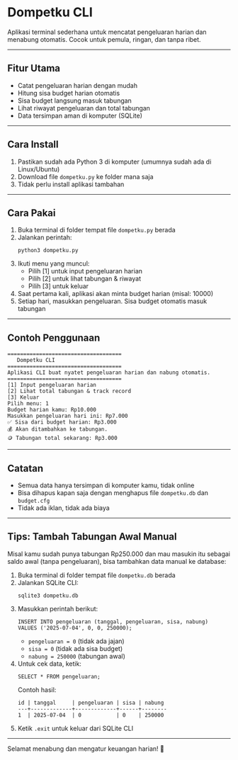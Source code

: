 # Dompetku CLI

Aplikasi terminal sederhana untuk mencatat pengeluaran harian dan menabung otomatis. Cocok untuk pemula, ringan, dan tanpa ribet.

---

## Fitur Utama
- Catat pengeluaran harian dengan mudah
- Hitung sisa budget harian otomatis
- Sisa budget langsung masuk tabungan
- Lihat riwayat pengeluaran dan total tabungan
- Data tersimpan aman di komputer (SQLite)

---

## Cara Install
1. Pastikan sudah ada Python 3 di komputer (umumnya sudah ada di Linux/Ubuntu)
2. Download file `dompetku.py` ke folder mana saja
3. Tidak perlu install aplikasi tambahan

---

## Cara Pakai
1. Buka terminal di folder tempat file `dompetku.py` berada
2. Jalankan perintah:
   ```
   python3 dompetku.py
   ```
3. Ikuti menu yang muncul:
   - Pilih [1] untuk input pengeluaran harian
   - Pilih [2] untuk lihat tabungan & riwayat
   - Pilih [3] untuk keluar
4. Saat pertama kali, aplikasi akan minta budget harian (misal: 10000)
5. Setiap hari, masukkan pengeluaran. Sisa budget otomatis masuk tabungan

---

## Contoh Penggunaan
```
====================================
   Dompetku CLI
====================================
Aplikasi CLI buat nyatet pengeluaran harian dan nabung otomatis.
====================================
[1] Input pengeluaran harian
[2] Lihat total tabungan & track record
[3] Keluar
Pilih menu: 1
Budget harian kamu: Rp10.000
Masukkan pengeluaran hari ini: Rp7.000
✅ Sisa dari budget harian: Rp3.000
💰 Akan ditambahkan ke tabungan.
🪙 Tabungan total sekarang: Rp3.000
```

---

## Catatan
- Semua data hanya tersimpan di komputer kamu, tidak online
- Bisa dihapus kapan saja dengan menghapus file `dompetku.db` dan `budget.cfg`
- Tidak ada iklan, tidak ada biaya

---

## Tips: Tambah Tabungan Awal Manual

Misal kamu sudah punya tabungan Rp250.000 dan mau masukin itu sebagai saldo awal (tanpa pengeluaran), bisa tambahkan data manual ke database:

1. Buka terminal di folder tempat file `dompetku.db` berada
2. Jalankan SQLite CLI:
   ```
   sqlite3 dompetku.db
   ```
3. Masukkan perintah berikut:
   ```
   INSERT INTO pengeluaran (tanggal, pengeluaran, sisa, nabung)
   VALUES ('2025-07-04', 0, 0, 250000);
   ```
   - `pengeluaran = 0` (tidak ada jajan)
   - `sisa = 0` (tidak ada sisa budget)
   - `nabung = 250000` (tabungan awal)
4. Untuk cek data, ketik:
   ```
   SELECT * FROM pengeluaran;
   ```
   Contoh hasil:
   ```
   id | tanggal     | pengeluaran | sisa | nabung
   ---+-------------+-------------+------+--------
   1  | 2025-07-04  | 0           | 0    | 250000
   ```
5. Ketik `.exit` untuk keluar dari SQLite CLI

---

Selamat menabung dan mengatur keuangan harian! 🚀 